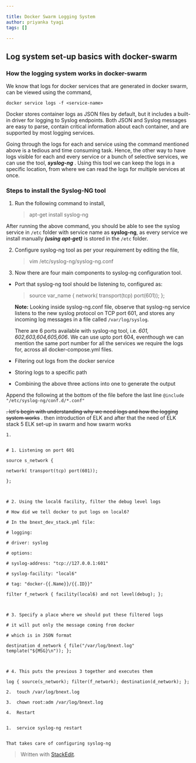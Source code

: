 ```yaml
---

title: Docker Swarm Logging System
author: priyanka tyagi
tags: []

---
```


## Log system set-up basics with docker-swarm

### How the logging system works in docker-swarm
We know that logs for docker services that are generated in docker swarm, can be viewed using the command,

`docker service logs -f <service-name>`

Docker stores container logs as JSON files by default, but it includes a built-in driver for logging to Syslog endpoints. Both JSON and Syslog messages are easy to parse, contain critical information about each container, and are supported by most logging services. 

Going through the logs for each and service using the command mentioned above is a tedious and time consuming task. Hence, the other way to have logs visible for each and every service or a bunch of selective services, we can use the tool, ***syslog-ng*** . 
Using this tool we can keep the logs in a specific location, from where we can read the logs for multiple services at once.

### Steps to install the Syslog-NG tool
1. Run the following command to install,
	> apt-get install syslog-ng

After running the above command, you should be able to see the syslog service in `/etc` folder with service name as **syslog-ng**, as every service we install manually ***(using apt-get)*** is stored in the `/etc` folder.

2. Configure syslog-ng tool as per your requirement by editing the file,
	> vim /etc/syslog-ng/syslog-ng.conf
   
3.  Now there are four main components to syslog-ng configuration tool.
 - Port that syslog-ng tool should be listening to, configured as:
	> source var_name { network( transport(tcp) port(601)); };

	**Note:** 
	Looking inside syslog-ng.conf file, observe that syslog-ng service listens to the new syslog protocol on TCP port 601, and stores any incoming log messages in a file called `/var/log/syslog`.
	
	There are 6 ports available with syslog-ng tool, 
		 i.e. *601, 602,603,604,605,606*.
	We can use upto port 604, eventhough we can mention the same port number for all the services we require the logs for, across all docker-compose.yml files.

 - Filtering out logs from the docker service
	 
 - Storing logs to a specific path
 - Combining the above three actions into one to generate the output

Append the following at the bottom of the file before the last line `@include "/etc/syslog-ng/conf.d/*.conf"`

~~. let's begin with understanding why we need logs and how the logging system works~~
. then introduction of ELK and after that the need of ELK stack
5 ELK set-up in swarm and how swarm works

```
1.    
    

# 1. Listening on port 601

source s_network {

network( transport(tcp) port(601));

};

  

# 2. Using the local6 facility, filter the debug level logs

# How did we tell docker to put logs on local6?

# In the bnext_dev_stack.yml file:

# logging:

# driver: syslog

# options:

# syslog-address: "tcp://127.0.0.1:601"

# syslog-facility: "local6"

# tag: "docker-{{.Name}}/{{.ID}}"

filter f_network { facility(local6) and not level(debug); };

  

# 3. Specify a place where we should put these filtered logs

# it will put only the message coming from docker

# which is in JSON format

destination d_network { file("/var/log/bnext.log" template("${MSG}\n")); };

  

# 4. This puts the previous 3 together and executes them

log { source(s_network); filter(f_network); destination(d_network); };

2.  touch /var/log/bnext.log
    
3.  chown root:adm /var/log/bnext.log
    
4.  Restart
    

1.  service syslog-ng restart
    

That takes care of configuring syslog-ng
```
> Written with [StackEdit](https://stackedit.io/).

<!--stackedit_data:
eyJoaXN0b3J5IjpbLTQ3MjA1ODkwOSwtMTc1NzA5MTEwMSw0Nj
A3NzE4NzBdfQ==
-->
